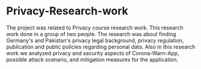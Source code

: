 # Privacy-Research-work
The project was related to Privacy course research work. This research work done in a group of two people. The research was about finding Germany's and Pakistan's privacy legal background, privacy regulation, publication and public policies regarding personal data. Also in this research work we analyzed privacy and security aspects of Corona-Warn-App, possible attack scenario, and mitigation measures for the application.
